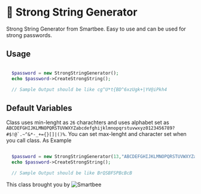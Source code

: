 # :lock_with_ink_pen: Strong String Generator

Strong String Generator from Smartbee. Easy to use and can be used for strong passwords.

## Usage

```php

  $password = new StrongStringGenerator();
  echo $password->CreateStrongString();

  // Sample Output should be like cg^U*t{BD^6xzUgk+|YV@iPkh4

```

## Default Variables

Class uses min-lenght as ```26``` charachters and uses alphabet set as ```ABCDEFGHIJKLMNOPQRSTUVWXYZabcdefghijklmnopqrstuvwxyz0123456789?#$!@`.~^&*-_+={}[]|()%```.
You can set max-lenght and character set when you call class. As Example

```php

  $password = new StrongStringGenerator(13,"ABCDEFGHIJKLMNOPQRSTUVWXYZabcdefghijklmnopqrstuvwxyz");
  echo $password->CreateStrongString();

  // Sample Output should be like BrQSBFSPBcBcB

```

This class brought you by ![Smartbee](https://smartbee.az/images/logo-main.svg)
